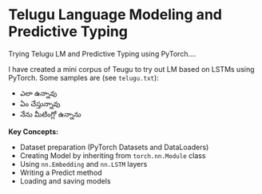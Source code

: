 # Telugu Language Modeling and Predictive Typing
Trying Telugu LM and Predictive Typing using PyTorch....

I have created a mini corpus of Teugu to try out LM based on LSTMs using PyTorch. Some samples are (see `telugu.txt`):
* ఎలా ఉన్నావు
* ఏం చేస్తున్నావు
* నేను మీటింగ్లో ఉన్నాను

**Key Concepts:**
* Dataset preparation (PyTorch Datasets and DataLoaders)
* Creating Model by inheriting from `torch.nn.Module` class
* Using `nn.Embedding` and `nn.LSTM` layers
* Writing a Predict method
* Loading and saving models

